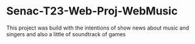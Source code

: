 # Senac-T23-Web-Proj-WebMusic
This project was build with the intentions of show news about music and singers and also a little of soundtrack of games
